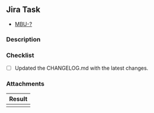 ## Jira Task
- [MBU-?](https://memebattle.atlassian.net/browse/MBU-?)

### Description
<!--- Description about what have been done on this merge request, could include the objective of the jira ticket or some more technical detail of the merge requests (example: i had to do X thing on our redux store because of Y, i added a new utility function that makes Z, i choose to use X design pattern because of W) that will help who is reviewing to have a better understand about what you have done. -->

### Checklist
- [ ] Updated the CHANGELOG.md with the latest changes.


### Attachments
<!-- A screenshot, GIF or video about the new screen or component, if necessary. -->
<!-- Please add it inside the table to avoid the screenshots getting huge. -->

| Result |
| ------ |
| <!-- [Printscreen](Link) --> |

